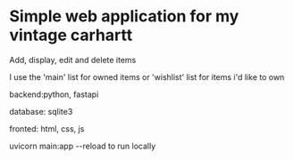 # Simple web application for my vintage carhartt

Add, display, edit and delete items

I use the 'main' list for owned items or 'wishlist' list for items i'd like to own

backend:python, fastapi

database: sqlite3

fronted: html, css, js

uvicorn main:app --reload to run locally